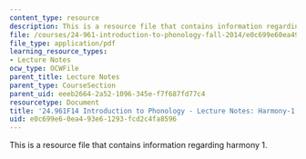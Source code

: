 ```yaml
---
content_type: resource
description: This is a resource file that contains information regarding harmony 1.
file: /courses/24-961-introduction-to-phonology-fall-2014/e0c699e60ea493e61293fcd2c4fa8596_MIT24_961F14_Lecture17.pdf
file_type: application/pdf
learning_resource_types:
- Lecture Notes
ocw_type: OCWFile
parent_title: Lecture Notes
parent_type: CourseSection
parent_uid: eeeb2664-2a52-1096-345e-f7f687fd77c4
resourcetype: Document
title: '24.961F14 Introduction to Phonology - Lecture Notes: Harmony-1'
uid: e0c699e6-0ea4-93e6-1293-fcd2c4fa8596
---
```

This is a resource file that contains information regarding harmony 1.

